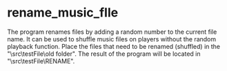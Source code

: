 # rename_music_fIle
The program renames files by adding a random number to the current file name.
It can be used to shuffle music files on players without the random playback function.
Place the files that need to be renamed (shuffled) in the "\src\testFile\old folder".
The result of the program will be located in "\src\testFile\RENAME".
